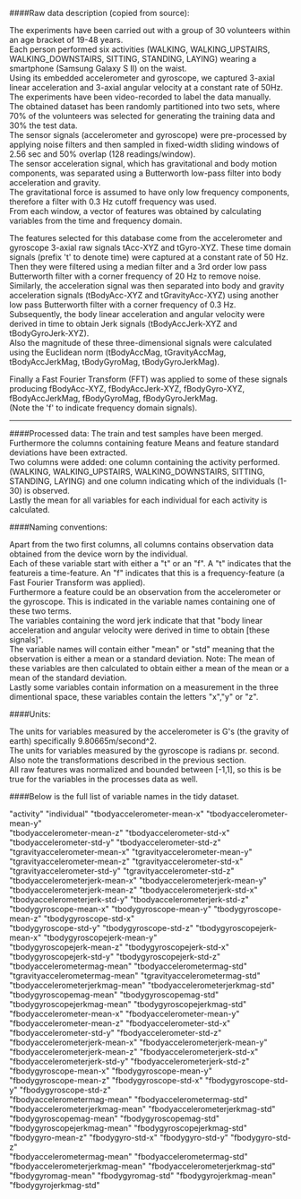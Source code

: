 ####Raw data description (copied from source):

The experiments have been carried out with a group of 30 volunteers within an age bracket of 19-48 years.  
Each person performed six activities (WALKING, WALKING_UPSTAIRS, WALKING_DOWNSTAIRS, SITTING, STANDING, LAYING) wearing a smartphone (Samsung Galaxy S II) on the waist.  
Using its embedded accelerometer and gyroscope, we captured 3-axial linear acceleration and 3-axial angular velocity at a constant rate of 50Hz.  
The experiments have been video-recorded to label the data manually.  
The obtained dataset has been randomly partitioned into two sets, where 70% of the volunteers was selected for generating the training data and 30% the test data.  
The sensor signals (accelerometer and gyroscope) were pre-processed by applying noise filters and then sampled in fixed-width sliding windows of 2.56 sec and 50% overlap (128 readings/window).  
The sensor acceleration signal, which has gravitational and body motion components, was separated using a Butterworth low-pass filter into body acceleration and gravity.  
The gravitational force is assumed to have only low frequency components, therefore a filter with 0.3 Hz cutoff frequency was used.  
From each window, a vector of features was obtained by calculating variables from the time and frequency domain.  


The features selected for this database come from the accelerometer and gyroscope 3-axial raw signals tAcc-XYZ and tGyro-XYZ. 
These time domain signals (prefix 't' to denote time) were captured at a constant rate of 50 Hz. 
Then they were filtered using a median filter and a 3rd order low pass Butterworth filter with a corner frequency of 20 Hz to remove noise.  
Similarly, the acceleration signal was then separated into body and gravity acceleration signals (tBodyAcc-XYZ and tGravityAcc-XYZ) using another low pass Butterworth filter with a corner frequency of 0.3 Hz.  
Subsequently, the body linear acceleration and angular velocity were derived in time to obtain Jerk signals (tBodyAccJerk-XYZ and tBodyGyroJerk-XYZ).  
Also the magnitude of these three-dimensional signals were calculated using the Euclidean norm (tBodyAccMag, tGravityAccMag, tBodyAccJerkMag, tBodyGyroMag, tBodyGyroJerkMag).  

Finally a Fast Fourier Transform (FFT) was applied to some of these signals producing fBodyAcc-XYZ, fBodyAccJerk-XYZ, fBodyGyro-XYZ, fBodyAccJerkMag, fBodyGyroMag, fBodyGyroJerkMag.  
(Note the 'f' to indicate frequency domain signals).  

---------

####Processed data:
The train and test samples have been merged.  
Furthermore the columns containing feature Means and feature standard deviations have been extracted.  
Two columns were added: one column containing the activity performed. (WALKING, WALKING_UPSTAIRS, WALKING_DOWNSTAIRS, SITTING, STANDING, LAYING) and one column indicating which of the individuals (1-30) is observed.  
Lastly the mean for all variables for each individual for each activity is calculated.


####Naming conventions:  

Apart from the two first columns, all columns contains observation data obtained from the device worn by the individual.  
Each of these variable start with either a "t" or an "f". A "t" indicates that the featureis a time-feature. An "f" indicates that this is a frequency-feature (a Fast Fourier Transform was applied).   
Furthermore a feature could be an observation from the accelerometer or the gyroscope. This is indicated in the variable names containing one of these two terms.  
The variables containing the word jerk indicate that that "body linear acceleration and angular velocity were derived in time to obtain [these signals]".  
The variable names will contain either "mean" or "std" meaning that the observation is either a mean or a standard deviation. Note: The mean of these variables are then calculated to obtain either a mean of the mean or a mean of the standard deviation.  
Lastly some variables contain information on a measurement in the three dimentional space, these variables contain the letters "x","y" or "z".  

####Units:  

The units for variables measured by the accelerometer is G's (the gravity of earth) specifically 9.80665m/second^2.  
The units for variables measured by the gyroscope is radians pr. second.  
Also note the transformations described in the previous section.  
All raw features was normalized and bounded between  [-1,1], so this is be true for the variables in the processes data as well.  



####Below is the full list of variable names in the tidy dataset.  


"activity"
 "individual"
 "tbodyaccelerometer-mean-x"
 "tbodyaccelerometer-mean-y"     
 "tbodyaccelerometer-mean-z"
 "tbodyaccelerometer-std-x"
 "tbodyaccelerometer-std-y"
 "tbodyaccelerometer-std-z" 
"tgravityaccelerometer-mean-x"
"tgravityaccelerometer-mean-y"   "tgravityaccelerometer-mean-z"   "tgravityaccelerometer-std-x"   
"tgravityaccelerometer-std-y"    "tgravityaccelerometer-std-z"    "tbodyaccelerometerjerk-mean-x"  "tbodyaccelerometerjerk-mean-y"  
"tbodyaccelerometerjerk-mean-z"  "tbodyaccelerometerjerk-std-x"   "tbodyaccelerometerjerk-std-y"   "tbodyaccelerometerjerk-std-z"  
"tbodygyroscope-mean-x"          "tbodygyroscope-mean-y"          "tbodygyroscope-mean-z"          "tbodygyroscope-std-x"          
"tbodygyroscope-std-y"           "tbodygyroscope-std-z"           "tbodygyroscopejerk-mean-x"      "tbodygyroscopejerk-mean-y"     
"tbodygyroscopejerk-mean-z"      "tbodygyroscopejerk-std-x"       "tbodygyroscopejerk-std-y"       "tbodygyroscopejerk-std-z"      
"tbodyaccelerometermag-mean"     "tbodyaccelerometermag-std"      "tgravityaccelerometermag-mean"  "tgravityaccelerometermag-std"  
"tbodyaccelerometerjerkmag-mean" "tbodyaccelerometerjerkmag-std"  "tbodygyroscopemag-mean"         "tbodygyroscopemag-std"         
"tbodygyroscopejerkmag-mean"     "tbodygyroscopejerkmag-std"      "fbodyaccelerometer-mean-x"      "fbodyaccelerometer-mean-y"     
"fbodyaccelerometer-mean-z"      "fbodyaccelerometer-std-x"       "fbodyaccelerometer-std-y"       "fbodyaccelerometer-std-z"      
"fbodyaccelerometerjerk-mean-x"  "fbodyaccelerometerjerk-mean-y"  "fbodyaccelerometerjerk-mean-z"  "fbodyaccelerometerjerk-std-x"  
"fbodyaccelerometerjerk-std-y"   "fbodyaccelerometerjerk-std-z"   "fbodygyroscope-mean-x"          "fbodygyroscope-mean-y"         
"fbodygyroscope-mean-z"          "fbodygyroscope-std-x"           "fbodygyroscope-std-y"           "fbodygyroscope-std-z"          
"fbodyaccelerometermag-mean"     "fbodyaccelerometermag-std"      "fbodyaccelerometerjerkmag-mean" "fbodyaccelerometerjerkmag-std" 
"fbodygyroscopemag-mean"         "fbodygyroscopemag-std"          "fbodygyroscopejerkmag-mean"     "fbodygyroscopejerkmag-std"          
"fbodygyro-mean-z"               "fbodygyro-std-x"                "fbodygyro-std-y"                "fbodygyro-std-z"                
"fbodyaccelerometermag-mean"     "fbodyaccelerometermag-std"      "fbodyaccelerometerjerkmag-mean" "fbodyaccelerometerjerkmag-std"  
"fbodygyromag-mean"              "fbodygyromag-std"               "fbodygyrojerkmag-mean"          "fbodygyrojerkmag-std"   
 